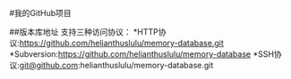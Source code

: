 #我的GitHub项目

##版本库地址
支持三种访问协议：
*HTTP协议:https://github.com/helianthuslulu/memory-database.git
*Subversion:https://github.com/helianthuslulu/memory-database
*SSH协议:git@github.com:helianthuslulu/memory-database.git
